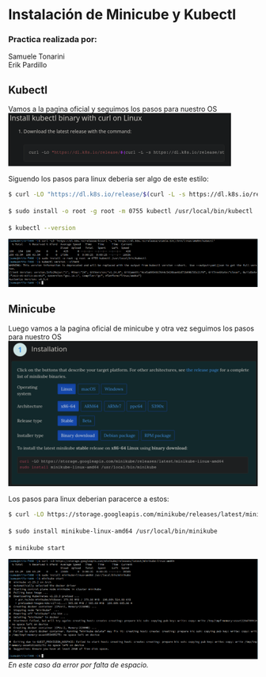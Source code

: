 # Instalación de Minicube y Kubectl

### Practica realizada por:
Samuele Tonarini  
Erik Pardillo  

## Kubectl
Vamos a la pagina oficial y seguimos los pasos para nuestro OS  
![Kubectl Web](img/kubectl-web.png)  

Siguendo los pasos para linux deberia ser algo de este estilo: 
```sh
$ curl -LO "https://dl.k8s.io/release/$(curl -L -s https://dl.k8s.io/release/stable.txt)/bin/linux/amd64/kubectl"

$ sudo install -o root -g root -m 0755 kubectl /usr/local/bin/kubectl

$ kubectl --version
```
![Kubectl cli](img/kubectl-cli.png)  

## Minicube
Luego vamos a la pagina oficial de minicube y otra vez seguimos los pasos para nuestro OS  
![Minicube Web](img/minicube-web.png)  

Los pasos para linux deberian paracerce a estos:  
```sh
$ curl -LO https://storage.googleapis.com/minikube/releases/latest/minikube-linux-amd64

$ sudo install minikube-linux-amd64 /usr/local/bin/minikube

$ minikube start
```
![Minicube cli](img/minicube-cli.png)  
*En este caso da error por falta de espacio.*
